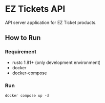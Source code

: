 # EZ Tickets API

API server application for EZ Ticket products.  


## How to Run

### Requirement
- rustc 1.81+ (only development environment)
- docker
- docker-compose

### Run
```shell
docker compose up -d
```
